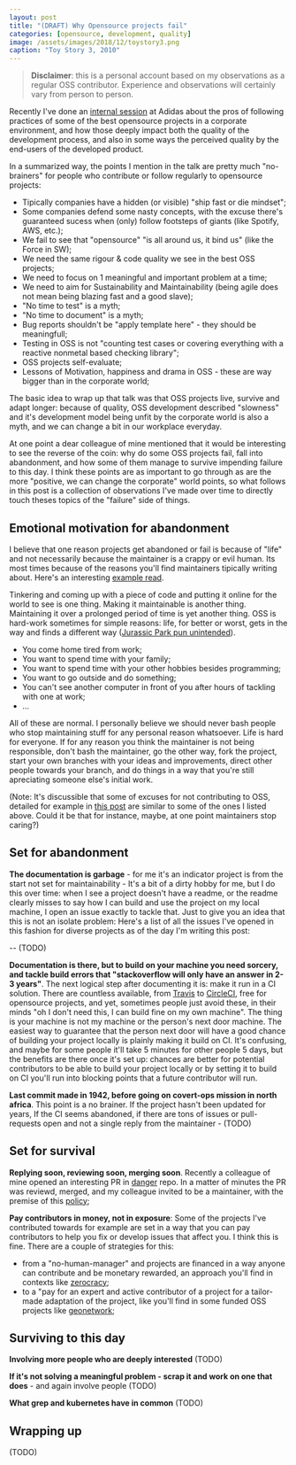 ```yaml
---
layout: post
title: "(DRAFT) Why Opensource projects fail"
categories: [opensource, development, quality]
image: /assets/images/2018/12/toystory3.png
caption: "Toy Story 3, 2010"
---
```


> **Disclaimer**: this is a personal account based on my observations as a regular OSS contributor. Experience and observations will certainly vary from person to person.

Recently I've done an [internal session](/talks) at Adidas about the pros of following practices of some of the best opensource projects in a corporate environment, and how those deeply impact both the quality of the development process, and also in some ways the perceived quality by the end-users of the developed product.

In a summarized way, the points I mention in the talk are pretty much "no-brainers" for people who contribute or follow regularly to opensource projects:

- Tipically companies have a hidden (or visible) "ship fast or die mindset";
- Some companies defend some nasty concepts, with the excuse there's guaranteed sucess when (only) follow footsteps of giants (like Spotify, AWS, etc.);
- We fail to see that "opensource" "is all around us, it bind us" (like the Force in SW);
- We need the same rigour & code quality we see in the best OSS projects;
- We need to focus on 1 meaningful and important problem at a time;
- We need to aim for Sustainability and Maintainability (being agile does not mean being blazing fast and a good slave);
- "No time to test" is a myth;
- "No time to document" is a myth;
- Bug reports shouldn't be "apply template here" - they should be meaningfull;
- Testing in OSS is not "counting test cases or covering everything with a reactive nonmetal based checking library";
- OSS projects self-evaluate;
- Lessons of Motivation, happiness and drama in OSS - these are way bigger than in the corporate world;


The basic idea to wrap up that talk was that OSS projects live, survive and adapt longer: because of quality, OSS development described "slowness" and it's development model being unfit by the corporate world is also a myth, and we can change a bit in our workplace everyday.


At one point a dear colleague of mine mentioned that it would be interesting to see the reverse of the coin: why do some OSS projects fail, fall into abandonment, and how some of them manage to survive impending failure to this day. I think these points are as important to go through as are the more "positive, we can change the corporate" world points, so what follows in this post is a collection of observations I've made over time to directly touch theses topics of the "failure" side of things.


## Emotional motivation for abandonment

I believe that one reason projects get abandoned or fail is because of "life" and not necessarily because the maintainer is a crappy or evil human. Its most times because of the reasons you'll find maintainers tipically writing about. Here's an interesting [example read](TODO).

Tinkering and coming up with a piece of code and putting it online for the world to see is one thing. Making it maintainable is another thing. Maintaining it over a prolonged period of time is yet another thing. OSS is hard-work sometimes for simple reasons: life, for better or worst, gets in the way and finds a different way ([Jurassic Park pun unintended](TODO)).

- You come home tired from work;
- You want to spend time with your family;
- You want to spend time with your other hobbies besides programming;
- You want to go outside and do something;
- You can't see another computer in front of you after hours of tackling with one at work;
- ...

All of these are normal. I personally believe we should never bash people who stop maintaining stuff for any personal reason whatsoever. Life is hard for everyone. If for any reason you think the maintainer is not being responsible, don't bash the maintainer, go the other way, fork the project, start your own branches with your ideas and improvements, direct other people towards your branch, and do things in a way that you're still apreciating someone else's initial work.

(Note: It's discussible that some of excuses for not contributing to OSS, detailed for example in [this post](https://www.yegor256.com/2015/12/22/why-dont-you-contribute-to-open-source.html) are similar to some of the ones I listed above. Could it be that for instance, maybe, at one point maintainers stop caring?)

## Set for abandonment

**The documentation is garbage** - for me it's an indicator project is from the start not set for maintainability - It's a bit of a dirty hobby for me, but I do this over time: when I see a project doesn't have a readme, or the readme clearly misses to say how I can build and use the project on my local machine, I open an issue exactly to tackle that. Just to give you an idea that this is not an isolate problem: Here's a list of all the issues I've opened in this fashion for diverse projects as of the day I'm writing this post:

-- (TODO)

**Documentation is there, but to build on your machine you need sorcery, and tackle build errors that "stackoverflow will only have an answer in 2-3 years"**. The next logical step after documenting it is: make it run in a CI solution. There are countless available, from [Travis](https://travis-ci.org/) to [CircleCI](https://circleci.com/), free for opensource projects, and yet, sometimes people just avoid these, in their minds "oh I don't need this, I can build fine on my own machine". The thing is your machine is not my machine or the person's next door machine. The easiest way to guarantee that the person next door will have a good chance of building your project locally is plainly making it build on CI. It's confusing, and maybe for some people it'll take 5 minutes for other people 5 days, but the benefits are there once it's set up: chances are better for potential contributors to be able to build your project locally or by setting it to build on CI you'll run into blocking points that a future contributor will run.

**Last commit made in 1942, before going on covert-ops mission in north africa**. This point is a no brainer. If the project hasn't been updated for years, If the CI seems abandoned, if there are tons of issues or pull-requests open and not a single reply from the maintainer - (TODO)

## Set for survival

**Replying soon, reviewing soon, merging soon**. Recently a colleague of mine opened an interesting PR in [danger](TODO) repo. In a matter of minutes the PR was reviewd, merged, and my colleague invited to be a maintainer, with the premise of this [policy](TODO);

**Pay contributors in money, not in exposure**: Some of the projects I've contributed towards for example are set in a way that you can pay contributors to help you fix or develop issues that affect you. I think this is fine. There are a couple of strategies for this:

- from a "no-human-manager" and projects are financed in a way anyone can contribute and be monetary rewarded, an approach you'll find in contexts like [zerocracy](TODO);
- to a "pay for an expert and active contributor of a project for a tailor-made adaptation of the project, like you'll find in some funded OSS projects like [geonetwork](TODO);

## Surviving to this day

**Involving more people who are deeply interested** (TODO)

**If it's not solving a meaningful problem - scrap it and work on one that does** - and again involve people (TODO)

**What grep and kubernetes have in common** (TODO)

## Wrapping up

(TODO)